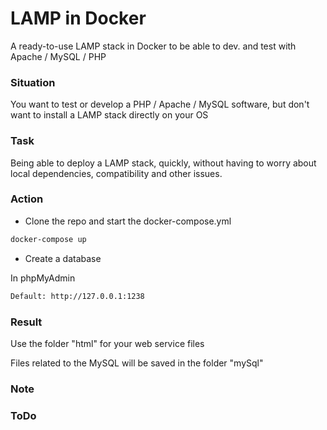 # LAMP in Docker
A ready-to-use LAMP stack in Docker to be able to dev. and test with Apache / MySQL / PHP

### Situation
You want to test or develop a PHP / Apache / MySQL software, but don't want to install a LAMP stack directly on your OS

### Task
Being able to deploy a LAMP stack, quickly, without having to worry about local dependencies, compatibility and other issues.

### Action
- Clone the repo and start the docker-compose.yml
```sh
docker-compose up
```

- Create a database

In phpMyAdmin
```sh
Default: http://127.0.0.1:1238
```

### Result
Use the folder "html" for your web service files

Files related to the MySQL will be saved in the folder "mySql"

### Note

### ToDo
